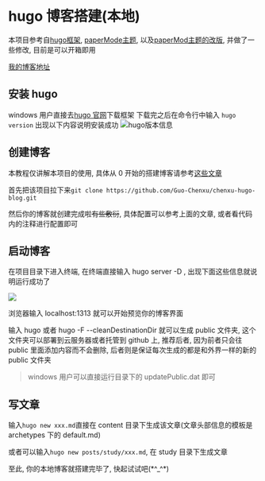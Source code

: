 # hugo 博客搭建(本地)

本项目参考自[hugo框架](https://gohugo.io/), [paperMode主题](https://github.com/adityatelange/hugo-PaperMod), 以及[paperMod主题的改版](https://github.com/xyming108/sulv-hugo-papermod), 并做了一些修改, 目前是可以开箱即用

[我的博客地址](http://www.chenxutalk.top)

## 安装 hugo

windows 用户直接去[hugo 官网](https://gohugo.io/)下载框架
下载完之后在命令行中输入 `hugo version` 出现以下内容说明安装成功
<img src="https://cdn.jsdelivr.net/gh/Guo-Chenxu/imgs@main/imgs/202306211550901.png" alt = "hugo版本信息"/>

## 创建博客

本教程仅讲解本项目的使用, 具体从 0 开始的搭建博客请参考[这些文章](https://www.sulvblog.cn/posts/blog/)

首先把该项目拉下来`git clone https://github.com/Guo-Chenxu/chenxu-hugo-blog.git`

然后你的博客就创建完成啦~~有些敷衍~~, 具体配置可以参考上面的文章, 或者看代码内的注释进行配置即可

## 启动博客

在项目目录下进入终端, 在终端直接输入 hugo server -D , 出现下面这些信息就说明运行成功了

<img src="https://cdn.jsdelivr.net/gh/Guo-Chenxu/imgs@main/imgs/202306212141479.png"/>

浏览器输入 localhost:1313 就可以开始预览你的博客界面

输入 hugo 或者 hugo -F --cleanDestinationDir 就可以生成 public 文件夹, 这个文件夹可以部署到云服务器或者托管到 github 上, 推荐后者, 因为前者只会往 public 里面添加内容而不会删除, 后者则是保证每次生成的都是和外界一样的新的 public 文件夹

> windows 用户可以直接运行目录下的 updatePublic.dat 即可

## 写文章

输入`hugo new xxx.md`直接在 content 目录下生成该文章(文章头部信息的模板是 archetypes 下的 default.md)

或者可以输入`hugo new posts/study/xxx.md`, 在 study 目录下生成文章

至此, 你的本地博客就搭建完毕了, 快起试试吧(\*\^\_\^\*)

